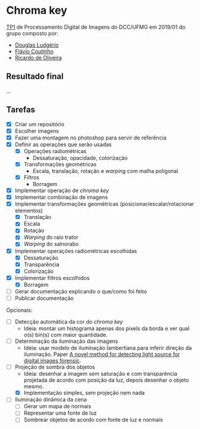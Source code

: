# Chroma key

[TP1](docs/tp1_enunciado.pdf) de Processamento Digital de Imagens do
DCC/UFMG em 2019/01 do grupo composto por:

- [Douglas Ludgério](https://github.com/douglaslud)
- [Flávio Coutinho](https://github.com/fegemo)
- [Ricardo de Oliveira](https://github.com/Tsuchiryu)

## Resultado final

...

## Tarefas

- [x] Criar um repositório
- [x] Escolher imagens
- [x] Fazer uma montagem no photoshop para servir de referência
- [x] Definir as operações que serão usadas
    - [x] Operações radiométricas
      - Dessaturação, opacidade, colorização
    - [x] Transformações geométricas
      - Escala, translação, rotação e _warping_ com malha poligonal
    - [x] Filtros
      - Borragem
- [x] Implementar operação de _chroma key_
- [x] Implementar combinação de imagens
- [x] Implementar transformações geométricas (posicionar/escalar/rotacionar elementos)
  - [x] Translação
  - [x] Escala
  - [x] Rotação
  - [x] _Warping_ do raio trator
  - [x] _Warping_ do salnorabo
- [x] Implementar operações radiométricas escolhidas
  - [x] Dessaturação
  - [x] Transparência
  - [x] Colorização
- [x] Implementar filtros escolhidos
  - [x] Borragem
- [ ] Gerar documentação explicando o que/como foi feito
- [ ] Publicar documentação

Opcionais:

- [ ] Detecção automática da cor do _chroma key_
  - Ideia: montar um histograma apenas dos pixels da borda e ver qual o(s) bin(s)
    com maior quantidade.
- [ ] Determinação da iluminação das imagens
  - Ideia: usar modelo de iluminação lambertiana para inferir direção da iluminação. Paper [A novel method for detecting light source for digital images forensic](docs/detect-light-sources.pdf).
- [ ] Projeção de sombra dos objetos
    - Ideia: desenhar a imagem sem saturação e com transparência projetada de acordo com posição da luz, depois desenhar o objeto mesmo.
    - [x] Implementação simples, sem projeção nem nada
- [ ] Iluminação dinâmica da cena
    - [ ] Gerar um mapa de normais
    - [ ] Representar uma fonte de luz
    - [ ] Sombrear objetos de acordo com fonte de luz e normais
